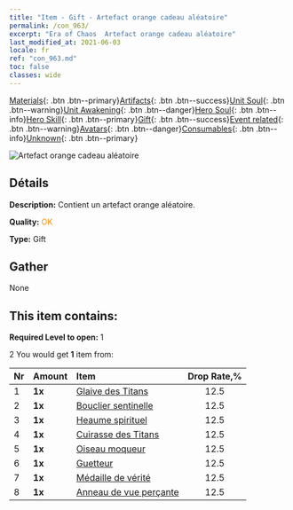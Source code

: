 ```yaml
---
title: "Item - Gift - Artefact orange cadeau aléatoire"
permalink: /con_963/
excerpt: "Era of Chaos  Artefact orange cadeau aléatoire"
last_modified_at: 2021-06-03
locale: fr
ref: "con_963.md"
toc: false
classes: wide
---
```

 [Materials](/ItemsFR/){: .btn .btn--primary}[Artifacts](/ItemsFR/Artifacts/){: .btn .btn--success}[Unit Soul](/ItemsFR/UnitSoul/){: .btn .btn--warning}[Unit Awakening](/ItemsFR/UnitAwakening/){: .btn .btn--danger}[Hero Soul](/ItemsFR/HeroSoul/){: .btn .btn--info}[Hero Skill](/ItemsFR/HeroSkill/){: .btn .btn--primary}[Gift](/ItemsFR/Gift/){: .btn .btn--success}[Event related](/ItemsFR/Events/){: .btn .btn--warning}[Avatars](/ItemsFR/Avatars/){: .btn .btn--danger}[Consumables](/ItemsFR/Consumables/){: .btn .btn--info}[Unknown](/ItemsFR/Unknown/){: .btn .btn--primary}

 ![Artefact orange cadeau aléatoire](/images/t/i_907046.png)

## Détails
 **Description:** Contient un artefact orange aléatoire.

 **Quality:** <span style="color: #FF8C00">OK</span>

 **Type:** Gift

## Gather

  None

## This item contains:

 **Required Level to open:** 1

 2 You would get **1** item  from:

  | Nr | Amount |     Item    | Drop Rate,% |
  |:---|:-------|:------------|:---------:|
  | 1 |  **1x** | [Glaive des Titans](/ItemsFR/art_156/) | 12.5 | 
  | 2 |  **1x** | [Bouclier sentinelle](/ItemsFR/art_157/) | 12.5 | 
  | 3 |  **1x** | [Heaume spirituel](/ItemsFR/art_158/) | 12.5 | 
  | 4 |  **1x** | [Cuirasse des Titans](/ItemsFR/art_159/) | 12.5 | 
  | 5 |  **1x** | [Oiseau moqueur](/ItemsFR/art_132/) | 12.5 | 
  | 6 |  **1x** | [Guetteur](/ItemsFR/art_133/) | 12.5 | 
  | 7 |  **1x** | [Médaille de vérité](/ItemsFR/art_134/) | 12.5 | 
  | 8 |  **1x** | [Anneau de vue perçante](/ItemsFR/art_135/) | 12.5 | 
